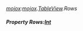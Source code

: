_[mojox](../../modules/mojox/mojox-module.md):[mojox](../../modules/mojox/mojox-module.md).[TableView](../../modules/mojox/mojox-tableview.md).Rows_
##### Property Rows:[Int](../../modules/wonkey/wonkey-types-int.md)
